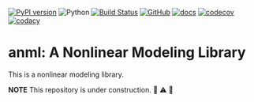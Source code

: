 [![PyPI version](https://badge.fury.io/py/anml.svg)](https://badge.fury.io/py/anml)
![Python](https://img.shields.io/badge/python-3.6%2B-blue.svg)
[![Build Status](https://github.com/ihmeuw-msca/regmod/workflows/build/badge.svg)](https://github.com/ihmeuw-msca/regmod/actions)
[![GitHub](https://img.shields.io/github/license/ihmeuw-msca/anml)](./LICENSE)
[![docs](https://img.shields.io/badge/docs-here-green)](https://ihmeuw-msca.github.io/anml)
[![codecov](https://img.shields.io/codecov/c/github/ihmeuw-msca/anml)](https://codecov.io/gh/ihmeuw-msca/anml)
[![codacy](https://img.shields.io/codacy/grade/ae72a07785f5469eac234d1f6bdf555f)](https://app.codacy.com/gh/ihmeuw-msca/anml/dashboard?utm_source=gh&utm_medium=referral&utm_content=&utm_campaign=Badge_grade)


# anml: A Nonlinear Modeling Library

This is a nonlinear modeling library.

**NOTE** This repository is under construction. 🚧 ⚠️ 👷